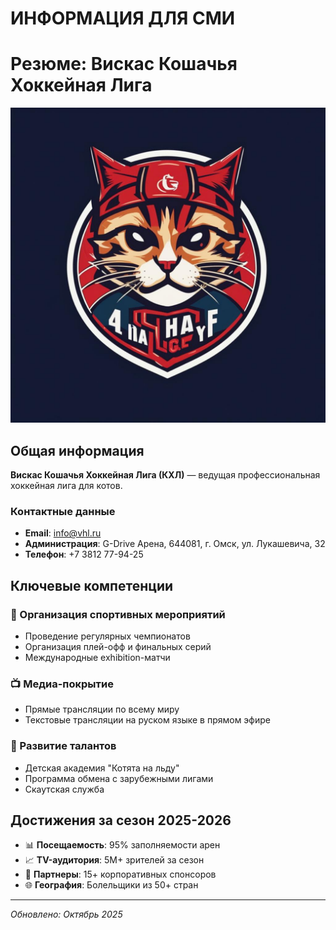 # ИНФОРМАЦИЯ ДЛЯ СМИ
# Резюме: Вискас Кошачья Хоккейная Лига

![Логотип ВКХЛ](images/logo.jpg)

## Общая информация

**Вискас Кошачья Хоккейная Лига (КХЛ)** — ведущая профессиональная хоккейная лига для котов.

### Контактные данные
- **Email**: info@vhl.ru
- **Администрация**: G-Drive Арена, 644081, г. Омск, ул. Лукашевича, 32
- **Телефон**: +7 3812 77-94-25

## Ключевые компетенции

### 🏒 Организация спортивных мероприятий
- Проведение регулярных чемпионатов
- Организация плей-офф и финальных серий
- Международные exhibition-матчи

### 📺 Медиа-покрытие
- Прямые трансляции по всему миру
- Текстовые трансляции на руском языке в прямом эфире

### 🐾 Развитие талантов
- Детская академия "Котята на льду"
- Программа обмена с зарубежными лигами
- Скаутская служба

## Достижения за сезон 2025-2026

- 📊 **Посещаемость**: 95% заполняемости арен
- 📈 **TV-аудитория**: 5M+ зрителей за сезон
- 🤝 **Партнеры**: 15+ корпоративных спонсоров
- 🌐 **География**: Болельщики из 50+ стран

---

*Обновлено: Октябрь 2025*
